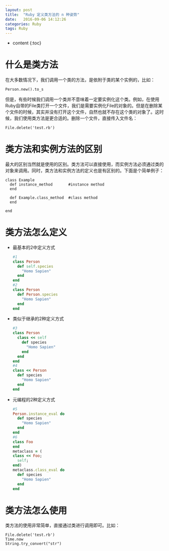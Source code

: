 ```yaml
---
layout: post
title:  "Ruby 定义类方法的 n 种姿势"
date:   2016-09-06 14:12:26
categories: Ruby
tags: Ruby 
---
```


* content
{:toc}


# 什么是类方法



在大多数情况下，我们调用一个类的方法，是依附于类的某个实例的，比如：

```
Person.new().to_s
```

但是，有些时候我们调用一个类并不意味着一定要实例化这个类。例如，在使用Ruby自带的File类打开一个文件，我们是需要实例化File的对象的。但是在删除某个文件的时候，其实并没有打开这个文件，自然也就不存在这个类的对象了。这时候，我们使用类方法是更合适的。删除一个文件，直接传入文件名：

```
File.delete('test.rb')
```



# 类方法和实例方法的区别

最大的区别当然就是使用的区别。类方法可以直接使用，而实例方法必须通过类的对象来调用。同时，类方法和实例方法的定义也是有区别的。下面是个简单例子：

```
class Example
  def instance_method		#instance method
  end
  
  def Example.class_method	#class method
  end
  
end
```



# 类方法怎么定义

- 最基本的2中定义方式

  ```ruby
  #1
  class Person
    def self.species
      "Homo Sapien"
    end
  end
  #2
  class Person
    def Person.species
      "Homo Sapien"
    end
  end
  ```

- 类似于继承的2种定义方式

  ```ruby
  #3
  class Person
    class << self
      def species
        "Homo Sapien"
      end
    end
  end
  #4 
  class << Person
    def species
      "Homo Sapien"
    end
  end
  ```

- 元编程的2种定义方式

  ```Ruby
  #5
  Person.instance_eval do
    def species
      "Homo Sapien"
    end
  end
  #6
  class Foo
  end
  metaclass = (
  class << Foo;
    self;
  end)
  metaclass.class_eval do
    def species
      "Homo Sapien"
    end
  end
  ```


# 类方法怎么使用

类方法的使用非常简单，直接通过类进行调用即可。比如：

```
File.delete('test.rb')
Time.now
String.try_convert("str")
```


